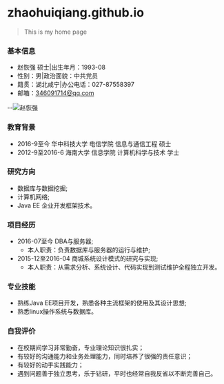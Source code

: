 # zhaohuiqiang.github.io

>This is my home page


### 基本信息
* 赵恢强  硕士|出生年月：1993-08	 
* 性别：男|政治面貌：中共党员						  
* 籍贯：湖北咸宁|办公电话：027-87558397				
* 邮箱：346091714@qq.com		

--![赵恢强](//https://cmis.csdc.info/upload/selfspace/zhaohq/image/20170421203713546.JPG)

### 教育背景
* 2016-9至今 华中科技大学 电信学院 信息与通信工程 硕士
* 2012-9至2016-6 海南大学 信息学院 计算机科学与技术 学士

### 研究方向
* 数据库与数据挖掘;
* 计算机网络;
* Java EE 企业开发框架技术。

### 项目经历
* 2016-07至今 DBA与服务器;
	* 本人职责：负责数据库与服务器的运行与维护;
* 2015-12至2016-04 商城系统设计模式的研究与实现;
	* 本人职责：从需求分析、系统设计、代码实现到测试维护全程独立开发。

### 专业技能
* 熟练Java EE项目开发，熟悉各种主流框架的使用及其设计思想;
* 熟悉linux操作系统与数据库。

### 自我评价
* 在校期间学习非常勤奋，专业理论知识很扎实；
* 有较好的沟通能力和业务处理能力，同时培养了很强的责任意识；
* 有较好的动手实践能力；
* 遇到问题善于独立思考，乐于钻研，平时也经常自我反省以不断完善自己。
